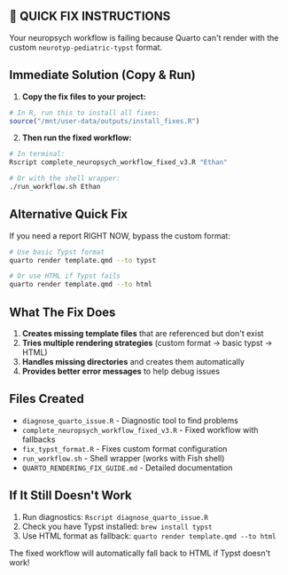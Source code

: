 ## 🚀 QUICK FIX INSTRUCTIONS

Your neuropsych workflow is failing because Quarto can't render with the custom `neurotyp-pediatric-typst` format.

## Immediate Solution (Copy & Run)

1. **Copy the fix files to your project:**
```r
# In R, run this to install all fixes:
source("/mnt/user-data/outputs/install_fixes.R")
```

2. **Then run the fixed workflow:**
```bash
# In terminal:
Rscript complete_neuropsych_workflow_fixed_v3.R "Ethan"

# Or with the shell wrapper:
./run_workflow.sh Ethan
```

## Alternative Quick Fix

If you need a report RIGHT NOW, bypass the custom format:

```bash
# Use basic Typst format
quarto render template.qmd --to typst

# Or use HTML if Typst fails
quarto render template.qmd --to html
```

## What The Fix Does

1. **Creates missing template files** that are referenced but don't exist
2. **Tries multiple rendering strategies** (custom format → basic typst → HTML)
3. **Handles missing directories** and creates them automatically
4. **Provides better error messages** to help debug issues

## Files Created

- `diagnose_quarto_issue.R` - Diagnostic tool to find problems
- `complete_neuropsych_workflow_fixed_v3.R` - Fixed workflow with fallbacks
- `fix_typst_format.R` - Fixes custom format configuration
- `run_workflow.sh` - Shell wrapper (works with Fish shell)
- `QUARTO_RENDERING_FIX_GUIDE.md` - Detailed documentation

## If It Still Doesn't Work

1. Run diagnostics: `Rscript diagnose_quarto_issue.R`
2. Check you have Typst installed: `brew install typst`
3. Use HTML format as fallback: `quarto render template.qmd --to html`

The fixed workflow will automatically fall back to HTML if Typst doesn't work!
